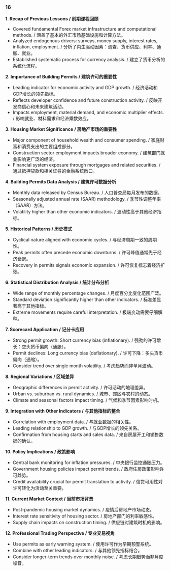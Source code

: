 ### 16

**1. Recap of Previous Lessons / 前期课程回顾**
- Covered fundamental Forex market infrastructure and computational methods. / 涵盖了基本的外汇市场基础设施和计算方法。
- Analyzed endogenous drivers: surveys, money supply, interest rates, inflation, employment. / 分析了内生驱动因素：调查、货币供应、利率、通胀、就业。
- Established systematic process for currency analysis. / 建立了货币分析的系统化流程。

**2. Importance of Building Permits / 建筑许可的重要性**
- Leading indicator for economic activity and GDP growth. / 经济活动和GDP增长的领先指标。
- Reflects developer confidence and future construction activity. / 反映开发商信心和未来建筑活动。
- Impacts employment, material demand, and economic multiplier effects. / 影响就业、材料需求和经济乘数效应。

**3. Housing Market Significance / 房地产市场的重要性**
- Major component of household wealth and consumer spending. / 家庭财富和消费支出的主要组成部分。
- Construction sector employment impacts broader economy. / 建筑部门就业影响更广泛的经济。
- Financial system exposure through mortgages and related securities. / 通过抵押贷款和相关证券的金融系统敞口。

**4. Building Permits Data Analysis / 建筑许可数据分析**
- Monthly data released by Census Bureau. / 人口普查局每月发布的数据。
- Seasonally adjusted annual rate (SAAR) methodology. / 季节性调整年率（SAAR）方法。
- Volatility higher than other economic indicators. / 波动性高于其他经济指标。

**5. Historical Patterns / 历史模式**
- Cyclical nature aligned with economic cycles. / 与经济周期一致的周期性。
- Peak permits often precede economic downturns. / 许可峰值通常先于经济衰退。
- Recovery in permits signals economic expansion. / 许可恢复标志着经济扩张。

**6. Statistical Distribution Analysis / 统计分布分析**
- Wide range of monthly percentage changes. / 月度百分比变化范围广泛。
- Standard deviation significantly higher than other indicators. / 标准差显著高于其他指标。
- Extreme movements require careful interpretation. / 极端变动需要仔细解释。

**7. Scorecard Application / 记分卡应用**
- Strong permit growth: Short currency bias (inflationary). / 强劲的许可增长：空头货币偏向（通胀）。
- Permit declines: Long currency bias (deflationary). / 许可下降：多头货币偏向（通缩）。
- Consider trend over single month volatility. / 考虑趋势而非单月波动。

**8. Regional Variations / 区域差异**
- Geographic differences in permit activity. / 许可活动的地理差异。
- Urban vs. suburban vs. rural dynamics. / 城市、郊区与农村的动态。
- Climate and seasonal factors impact timing. / 气候和季节因素影响时机。

**9. Integration with Other Indicators / 与其他指标的整合**
- Correlation with employment data. / 与就业数据的相关性。
- Leading relationship to GDP growth. / 与GDP增长的领先关系。
- Confirmation from housing starts and sales data. / 来自房屋开工和销售数据的确认。

**10. Policy Implications / 政策影响**
- Central bank monitoring for inflation pressures. / 中央银行监控通胀压力。
- Government housing policies impact permit trends. / 政府住房政策影响许可趋势。
- Credit availability crucial for permit translation to activity. / 信贷可用性对许可转化为活动至关重要。

**11. Current Market Context / 当前市场背景**
- Post-pandemic housing market dynamics. / 疫情后房地产市场动态。
- Interest rate sensitivity of housing sector. / 房地产部门的利率敏感性。
- Supply chain impacts on construction timing. / 供应链对建筑时机的影响。

**12. Professional Trading Perspective / 专业交易视角**
- Use permits as early warning system. / 使用许可作为早期预警系统。
- Combine with other leading indicators. / 与其他领先指标结合。
- Consider longer-term trends over monthly noise. / 考虑长期趋势而非月度噪音。

